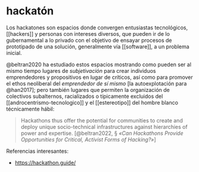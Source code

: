 # hackatón
Los hackatones son espacios donde convergen entusiastas tecnológicos, [[hackers]] y personas con intereses diversos, que pueden ir de lo gubernamental a lo privado con el objetivo de ensayar procesos de prototipado de una solución, generalmente vía [[software]], a un problema inicial.

@beltran2020 ha estudiado estos espacios mostrando como pueden ser al mismo tiempo lugares de *subjetivación* para crear individuos emprendedores y propositivos en lugar de críticos, así como para promover el ethos neoliberal del *emprendedor de sí mismo* [la autoexplotación para @han2017]; pero también lugares que permiten la organización de colectivos subalternos, racializados o típicamente excluidos del [[androcentrismo-tecnologico]] y el [[estereotipo]] del hombre blanco técnicamente hábil:

>Hackathons thus offer the potential for communities to create and deploy unique socio-technical infrastructures against hierarchies of power and expertise. [@beltran2022, § *«Can Hackathons Provide Opportunities for Critical, Activist Forms of Hacking?»*]

Referencias interesantes:

- https://hackathon.guide/
